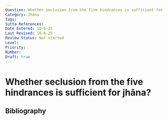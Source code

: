 ```yaml
---
Question: Whether seclusion from the five hindrances is sufficient for jhāna?
Category: Jhāna
Tags: 
Sutta References: 
Date Entered: 10-6-25
Last Revised: 10-6-25
Review Status: Not started
Level: 
Priority: 
Number: 
Draft: true
---
```


# Whether seclusion from the five hindrances is sufficient for jhāna?

## Bibliography

<!-- 

Notes:



-->